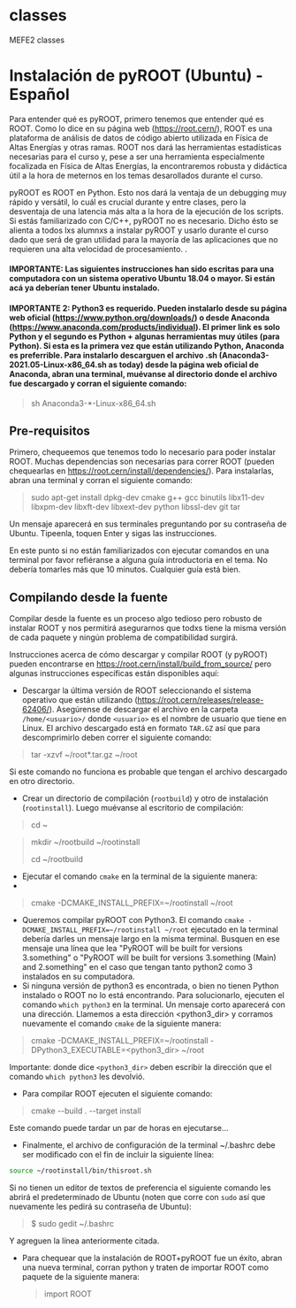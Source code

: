 # classes
MEFE2 classes

# Instalación de pyROOT (Ubuntu) - Español

Para entender qué es pyROOT, primero tenemos que entender qué es ROOT. Como lo dice en su página web (https://root.cern/), ROOT es una plataforma de análisis de datos de código abierto utilizada en Física de Altas Energías y otras ramas. ROOT nos dará las herramientas estadísticas necesarias para el curso y, pese a ser una herramienta especialmente focalizada en Física de Altas Energías, la encontraremos robusta y didáctica útil a la hora de meternos en los temas desarollados durante el curso.

pyROOT es ROOT en Python. Esto nos dará la ventaja de un debugging muy rápido y versátil, lo cuál es crucial durante y entre clases, pero la desventaja de una latencia más alta a la hora de la ejecución de los scripts. Si estás familiarizado con C/C++, pyROOT no es necesario. Dicho ésto se alienta a todos lxs alumnxs a instalar pyROOT y usarlo durante el curso dado que será de gran utilidad para la mayoría de las aplicaciones que no requieren una alta velocidad de procesamiento.
.
#### IMPORTANTE: Las siguientes instrucciones han sido escritas para una computadora con un sistema operativo Ubuntu 18.04 o mayor. Si están acá ya deberían tener Ubuntu instalado.

#### IMPORTANTE 2: Python3 es requerido. Pueden instalarlo desde su página web oficial (https://www.python.org/downloads/) o desde Anaconda (https://www.anaconda.com/products/individual). El primer link es solo Python y el segundo es  Python + algunas herramientas muy útiles (para Python). Si esta es la primera vez que están utilizando Python, Anaconda es preferrible. Para instalarlo descarguen el archivo .sh (Anaconda3-2021.05-Linux-x86_64.sh as today) desde la página web oficial de Anaconda, abran una terminal, muévanse al directorio donde el archivo fue descargado y corran el siguiente comando:

> sh Anaconda3-\*-Linux-x86_64.sh

## Pre-requisitos

Primero, chequeemos que tenemos todo lo necesario para poder instalar ROOT. Muchas dependencias son necesarias para correr ROOT (pueden chequearlas en https://root.cern/install/dependencies/). Para instalarlas, abran una terminal y corran el siguiente comando:

> sudo apt-get install dpkg-dev cmake g++ gcc binutils libx11-dev libxpm-dev libxft-dev libxext-dev python libssl-dev git tar

Un mensaje aparecerá en sus terminales preguntando por su contraseña de Ubuntu. Tipeenla, toquen Enter y sigas las instrucciones.

En este punto si no están familiarizados con ejecutar comandos en una terminal por favor refiéranse a alguna guía introductoria en el tema. No debería tomarles más que 10 minutos. Cualquier guía está bien.

## Compilando desde la fuente

Compilar desde la fuente es un proceso algo tedioso pero robusto de instalar ROOT y nos permitirá asegurarnos que todxs tiene la misma versión de cada paquete y ningún problema de compatibilidad surgirá.

Instrucciones acerca de cómo descargar y compilar ROOT (y pyROOT) pueden encontrarse en https://root.cern/install/build_from_source/ pero algunas instrucciones específicas están disponibles aquí:

- Descargar la última versión de ROOT seleccionando el sistema operativo que están utilizando (https://root.cern/releases/release-62406/). Asegúrense de descargar el archivo en la carpeta `/home/<usuario>/` donde `<usuario>` es el nombre de usuario que tiene en Linux. El archivo descargado está en formato `TAR.GZ` así que para descomprimirlo deben correr el siguiente comando:

> tar -xzvf ~/root*.tar.gz ~/root

Si este comando no funciona es probable que tengan el archivo descargado en otro directorio.

- Crear un directorio de compilación (`rootbuild`) y otro de instalación (`rootinstall`). Luego muévanse al escritorio de compilación:

> cd ~

> mkdir ~/rootbuild ~/rootinstall
> 
> cd ~/rootbuild

- Ejecutar el comando `cmake` en la terminal de la siguiente manera:
- 
> cmake -DCMAKE_INSTALL_PREFIX=~/rootinstall ~/root
  
- Queremos compilar pyROOT con Python3. El comando `cmake -DCMAKE_INSTALL_PREFIX=~/rootinstall ~/root` ejecutado en la terminal debería darles un mensaje largo en la misma terminal. Busquen en ese mensaje una línea que lea "PyROOT will be built for versions 3.something" o "PyROOT will be built for versions 3.something (Main) and 2.something" en el caso que tengan tanto python2 como 3 instalados en su computadora.
- Si ninguna versión de python3 es encontrada, o bien no tienen Python instalado o ROOT no lo está encontrando. Para solucionarlo, ejecuten el comando `which python3` en la terminal. Un mensaje corto aparecerá con una dirección. Llamemos a esta dirección &lt;python3_dir&gt; y corramos nuevamente el comando `cmake` de la siguiente manera:

> cmake -DCMAKE_INSTALL_PREFIX=~/rootinstall -DPython3_EXECUTABLE=&lt;python3_dir&gt; ~/root
 
 Importante: donde dice `<python3_dir>` deben escribir la dirección que el comando `which python3` les devolvió.
 
- Para compilar ROOT ejecuten el siguiente comando:

> cmake --build . --target install

Este comando puede tardar un par de horas en ejecutarse...

- Finalmente, el archivo de configuración de la terminal ~/.bashrc debe ser modificado con el fin de incluir la siguiente línea: 

``` bash
source ~/rootinstall/bin/thisroot.sh
```
Si no tienen un editor de textos de preferencia el siguiente comando les abrirá el predeterminado de Ubuntu (noten que corre con `sudo` así que nuevamente les pedirá su contraseña de Ubuntu):

> $ sudo gedit ~/.bashrc

Y agreguen la línea anteriormente citada. 


- Para chequear que la instalación de ROOT+pyROOT fue un éxito, abran una nueva terminal, corran python y traten de importar ROOT como paquete de la siguiente manera:

  > import ROOT
